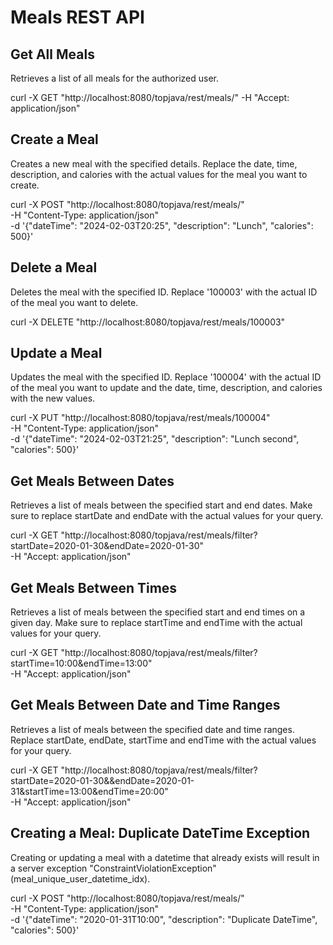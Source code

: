# Meals REST API


## Get All Meals
Retrieves a list of all meals for the authorized user.

curl -X GET "http://localhost:8080/topjava/rest/meals/" 
     -H "Accept: application/json"  


## Create a Meal
Creates a new meal with the specified details.
Replace the date, time, description, and calories with the actual values for the meal you want to create.

curl -X POST "http://localhost:8080/topjava/rest/meals/" \
     -H "Content-Type: application/json" \
     -d '{"dateTime": "2024-02-03T20:25", "description": "Lunch", "calories": 500}'


## Delete a Meal
Deletes the meal with the specified ID.
Replace '100003' with the actual ID of the meal you want to delete.

curl -X DELETE "http://localhost:8080/topjava/rest/meals/100003"


## Update a Meal
Updates the meal with the specified ID.
Replace '100004' with the actual ID of the meal you want to update and the date, time, description, and calories with the new values.

curl -X PUT "http://localhost:8080/topjava/rest/meals/100004" \
     -H "Content-Type: application/json" \
     -d '{"dateTime": "2024-02-03T21:25", "description": "Lunch second", "calories": 500}'


## Get Meals Between Dates
Retrieves a list of meals between the specified start and end dates.
Make sure to replace startDate and endDate with the actual values for your query.

curl -X GET "http://localhost:8080/topjava/rest/meals/filter?startDate=2020-01-30&endDate=2020-01-30" \
     -H "Accept: application/json"


## Get Meals Between Times
Retrieves a list of meals between the specified start and end times on a given day.
Make sure to replace startTime and endTime with the actual values for your query.

curl -X GET "http://localhost:8080/topjava/rest/meals/filter?startTime=10:00&endTime=13:00" \
     -H "Accept: application/json"


## Get Meals Between Date and Time Ranges
Retrieves a list of meals between the specified date and time ranges. 
Replace startDate, endDate, startTime and endTime with the actual values for your query.

curl -X GET "http://localhost:8080/topjava/rest/meals/filter?startDate=2020-01-30&&endDate=2020-01-31&startTime=13:00&endTime=20:00" \
     -H "Accept: application/json"


## Creating a Meal: Duplicate DateTime Exception
Creating or updating a meal with a datetime that already exists will result in a server exception "ConstraintViolationException" (meal_unique_user_datetime_idx).

curl -X POST "http://localhost:8080/topjava/rest/meals/" \
     -H "Content-Type: application/json" \
     -d '{"dateTime": "2020-01-31T10:00", "description": "Duplicate DateTime", "calories": 500}'
